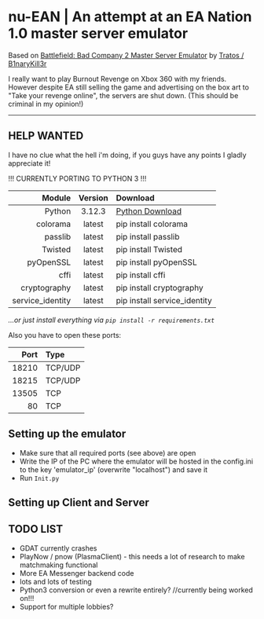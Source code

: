 nu-EAN | An attempt at an EA Nation 1.0 master server emulator
=================================================

Based on [Battlefield: Bad Company 2 Master Server Emulator](https://github.com/Tratos/BFBC2_MasterServer) by [Tratos / B1naryKill3r](https://github.com/Tratos)

I really want to play Burnout Revenge on Xbox 360 with my friends. However despite EA still selling the game and advertising on the box art to "Take your revenge online", the servers are shut down. (This should be criminal in my opinion!)

-----------
HELP WANTED
-----------

I have no clue what the hell i'm doing, if you guys have any points I gladly appreciate it!

!!! CURRENTLY PORTING TO PYTHON 3 !!!

Module           | Version | Download
----------------:|:-------:|:------------
Python           | 3.12.3     | [Python Download](https://www.python.org/)
colorama         | latest  | pip install colorama
passlib          | latest  | pip install passlib
Twisted          | latest  | pip install Twisted
pyOpenSSL        | latest  | pip install pyOpenSSL
cffi             | latest  | pip install cffi
cryptography     | latest   | pip install cryptography
service_identity | latest   | pip install service_identity

*...or just install everything via `pip install -r requirements.txt`*

Also you have to open these ports:

Port   | Type
------:|:-------
18210  | TCP/UDP
18215  | TCP/UDP
13505  | TCP
80     | TCP


Setting up the emulator
-----------------------

- Make sure that all required ports (see above) are open
- Write the IP of the PC where the emulator will be hosted in the config.ini to the key 'emulator_ip' (overwrite "localhost") and save it
- Run `Init.py`

Setting up Client and Server
----------------------------


TODO LIST
-----------
- GDAT currently crashes
- PlayNow / pnow (PlasmaClient) - this needs a lot of research to make matchmaking functional
- More EA Messenger backend code
- lots and lots of testing
- Python3 conversion or even a rewrite entirely? //currently being worked on!!!
- Support for multiple lobbies?
